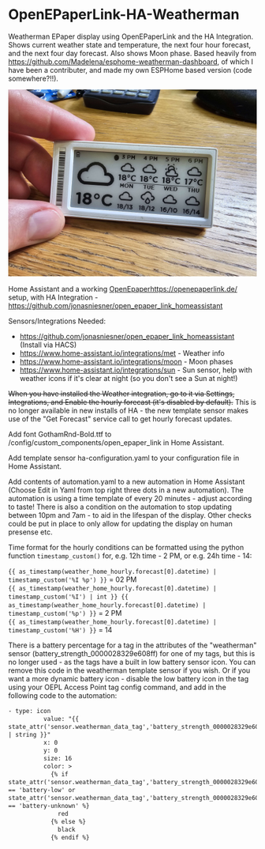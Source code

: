 # OpenEPaperLink-HA-Weatherman
Weatherman EPaper display using OpenEPaperLink and the HA Integration. Shows current weather state and temperature, the next four hour forecast, and the next four day forecast. Also shows Moon phase. Based heavily from https://github.com/Madelena/esphome-weatherman-dashboard, of which I have been a contributer, and made my own ESPHome based version (code somewhere?!!).

![Epaper Tag using Weatherman data](/20230925_143005.jpg?raw=true "Example")

Home Assistant and a working [OpenEpaper](https://openepaperlink.de/)https://openepaperlink.de/ setup, with HA Integration - https://github.com/jonasniesner/open_epaper_link_homeassistant

Sensors/Integrations Needed:

* https://github.com/jonasniesner/open_epaper_link_homeassistant (Install via HACS)
* https://www.home-assistant.io/integrations/met - Weather info
* https://www.home-assistant.io/integrations/moon - Moon phases
* https://www.home-assistant.io/integrations/sun - Sun sensor, help with weather icons if it's clear at night (so you don't see a Sun at night!)

~~When you have installed the Weather integration, go to it via Settings, Integrations, and Enable the hourly forecast (it's disabled by default).~~
This is no longer available in new installs of HA - the new template sensor makes use of the "Get Forecast" service call to get hourly forecast updates.

Add font GothamRnd-Bold.ttf to /config/custom_components/open_epaper_link in Home Assistant.

Add template sensor ha-configuration.yaml to your configuration file in Home Assistant.

Add contents of automation.yaml to a new automation in Home Assistant (Choose Edit in Yaml from top right three dots in a new automation). The automation is using a time template of every 20 minutes - adjust according to taste! There is also a condition on the automation to stop updating between 10pm and 7am - to aid in the lifespan of the display. Other checks could be put in place to only allow for updating the display on human presense etc.

Time format for the hourly conditions can be formatted using the python function `timestamp_custom()` for, e.g. 12h time - 2 PM, or e.g. 24h time - 14:

`{{ as_timestamp(weather_home_hourly.forecast[0].datetime) | timestamp_custom('%I %p') }}` = 02 PM  
`{{ as_timestamp(weather_home_hourly.forecast[0].datetime) | timestamp_custom('%I') | int }} {{ as_timestamp(weather_home_hourly.forecast[0].datetime) | timestamp_custom('%p') }}` = 2 PM  
`{{ as_timestamp(weather_home_hourly.forecast[0].datetime) | timestamp_custom('%H') }}` = 14  

There is a battery percentage for a tag in the attributes of the "weatherman" sensor (battery_strength_0000028329e608ff) for one of my tags, but this is no longer used - as the tags have a built in low battery sensor icon. You can remove this code in the weatherman template sensor if you wish. Or if you want a more dynamic battery icon - disable the low battery icon in the tag using your OEPL Access Point tag config command, and add in the following code to the automation:

```
- type: icon
          value: "{{ state_attr('sensor.weatherman_data_tag','battery_strength_0000028329e608ff') | string }}"
          x: 0
          y: 0
          size: 16
          color: >
            {% if state_attr('sensor.weatherman_data_tag','battery_strength_0000028329e608ff') == 'battery-low' or state_attr('sensor.weatherman_data_tag','battery_strength_0000028329e608ff') == 'battery-unknown' %}
              red
            {% else %}
              black
            {% endif %}
```

